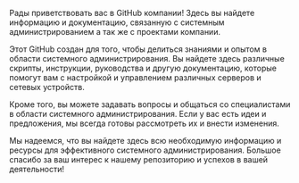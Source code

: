 

Рады приветствовать вас в GitHub компании! Здесь вы найдете информацию и документацию, связанную с системным администрированием а так же с проектами компании.

Этот GitHub создан для того, чтобы делиться знаниями и опытом в области системного администрирования. Вы найдете здесь различные скрипты, инструкции, руководства и другую документацию, которые помогут вам с настройкой и управлением различных серверов и сетевых устройств.

Кроме того, вы можете задавать вопросы и общаться со специалистами в области системного администрирования. Если у вас есть идеи и предложения, мы всегда готовы рассмотреть их и внести изменения.

Мы надеемся, что вы найдете здесь всю необходимую информацию и ресурсы для эффективного системного администрирования. Большое спасибо за ваш интерес к нашему репозиторию и успехов в вашей деятельности!
